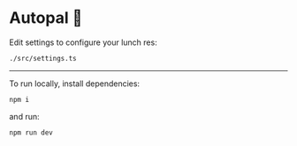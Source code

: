 # Autopal 🥙

Edit settings to configure your lunch res:
```bash
./src/settings.ts
```

---

To run locally, install dependencies:

```bash
npm i
```

and run:

```bash
npm run dev
```

